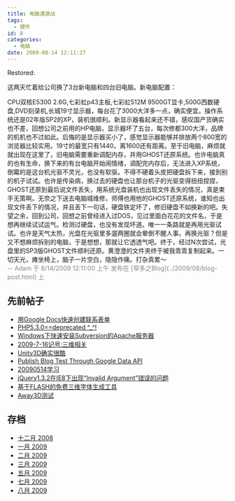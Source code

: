 ```yaml
---
title: 电脑遭遇战
tags:
  - 硬件
id: 8
categories:
  - 电脑
date: 2009-08-14 12:11:27
---
```


Restored:

这两天忙着给公司换了3台新电脑和四台旧电脑。新电脑配置：
<div>CPU双核E5300 2.6G,七彩虹p43主板,七彩虹512M 9500GT显卡,500G西数硬盘,DVD刻录机,长城19寸显示器，每台花了3000大洋多一点，确实便宜。操作系统还是02年版SP2的XP，装机很顺利。新显示器看起来还不错，感叹国产货确实也不差，回想公司之前用的HP电脑，显示器坏了五台，每次修都300大洋，品牌的机机也不过如此。后悔的是显示器买小了，感觉显示器能够并排放两个800宽的浏览器比较实用。19寸的最宽只有1440，离1600还有距离。至于旧电脑，麻烦就就出现在这里了，旧电脑需要重新调配内存，并用GHOST还原系统。也许电脑真的也有生命，换下来的有台电脑开始闹情绪，调配完内存后，无法进入XP系统，倒霉的是这台机光驱不灵光，也没有软驱。不得不硬着头皮把硬盘拆下来，接到别的机子试试。也许是传染病，换过去的硬盘也让那台机子的光驱变得扭扭捏捏，GHOST还原到最后说文件丢失，用系统光盘装机也出现文件丢失的情况，真是束手无策啊。无奈之下送去电脑城维修，师傅也用他的GHOST还原系统，谁知也出现文件丢下的情况，并且丢下一句话，硬盘铁定坏了，修旧硬盘不如换新的吧。失望之余，回到公司，回想之前曾经进入过DOS，见过里面白花花的文件名，于是想再继续试试运气。检测过硬盘，也没有发现坏道。唯一一条路就是再用光驱试试。也许是天气太热，光盘在光驱里多遛两圈就会晕倒不醒人事。再换光驱？但是又不想麻烦拆别的电脑，于是想想，那就让它透透气吧。终于，经过N次尝试，光盘里的SP3版GHOST文件顺利还原。黄澄澄的文件夹终于被我乖乖复制起来。一切天光，瘫坐椅上，脑子一片空白，隐隐作痛。打杂真累～</div>
<span style="color: #888888;">--
Adam 于  8/14/2009 12:11:00 上午 发布在  [窄多之Blog](../2009/08/blog-post.html) 上</span>

## 先前帖子

*   [用Google Docs快速创建联系表单](../2009/08/google-docs.html)
*   [PHP5.3.0==deprecated ^_^!](../2009/07/php530deprecated.html)
*   [Windows下快速安装Subversion的Apache服务器](../2009/07/windowssubversionapache.html)
*   [2009-7-16记号:三维相关](../2009/07/2009-7-16.html)
*   [Unity3D确实很酷](../2009/05/unity3d.html)
*   [Publish Blog Test Through Google Data API](../2009/05/publish-blog-test-through-google-data.html)
*   [20090514学习](../2009/05/20090514.html)
*   [jQuery1.3.2在IE8下出现“Invalid Argument”错误的问题](../2009/05/jquery132ie8invalid-argument.html)
*   [基于FLASH的免费三维字体生成工具](../2009/05/pv3d.html)
*   [Away3D测试](../2009/03/away3d.html)

## 存档

*   [十二月 2008](../2008_12_01_archive.html)
*   [一月 2009](../2009_01_01_archive.html)
*   [二月 2009](../2009_02_01_archive.html)
*   [三月 2009](../2009_03_01_archive.html)
*   [五月 2009](../2009_05_01_archive.html)
*   [七月 2009](../2009_07_01_archive.html)
*   [八月 2009](../2009_08_01_archive.html)